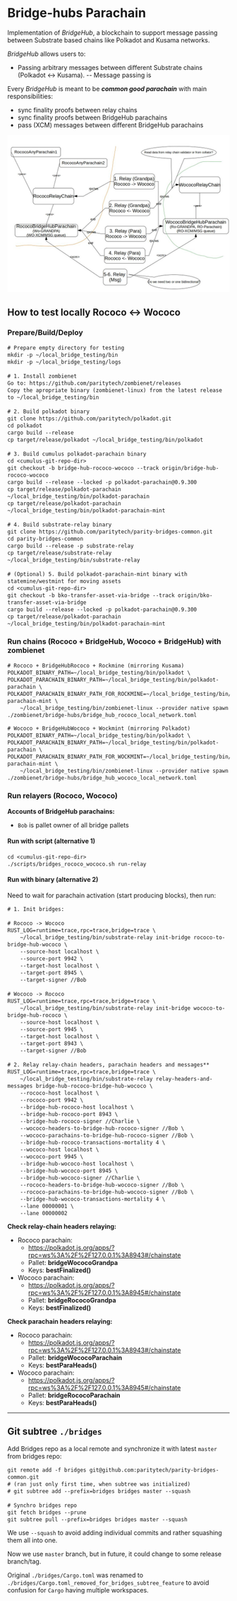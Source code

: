 # Bridge-hubs Parachain

Implementation of _BridgeHub_, a blockchain to support message passing between Substrate based chains like Polkadot and Kusama networks.

_BridgeHub_ allows users to:

- Passing arbitrary messages between different Substrate chains (Polkadot <-> Kusama).
-- Message passing is

Every _BridgeHub_ is meant to be **_common good parachain_** with main responsibilities:
- sync finality proofs between relay chains
- sync finality proofs between BridgeHub parachains
- pass (XCM) messages between different BridgeHub parachains

![](./docs/bridge-hub-parachain-design.jpg "Basic deployment setup")

## How to test locally Rococo <-> Wococo

### Prepare/Build/Deploy
```
# Prepare empty directory for testing
mkdir -p ~/local_bridge_testing/bin
mkdir -p ~/local_bridge_testing/logs

# 1. Install zombienet
Go to: https://github.com/paritytech/zombienet/releases
Copy the apropriate binary (zombienet-linux) from the latest release to ~/local_bridge_testing/bin

# 2. Build polkadot binary
git clone https://github.com/paritytech/polkadot.git
cd polkadot
cargo build --release
cp target/release/polkadot ~/local_bridge_testing/bin/polkadot

# 3. Build cumulus polkadot-parachain binary
cd <cumulus-git-repo-dir>
git checkout -b bridge-hub-rococo-wococo --track origin/bridge-hub-rococo-wococo
cargo build --release --locked -p polkadot-parachain@0.9.300
cp target/release/polkadot-parachain ~/local_bridge_testing/bin/polkadot-parachain
cp target/release/polkadot-parachain ~/local_bridge_testing/bin/polkadot-parachain-mint

# 4. Build substrate-relay binary
git clone https://github.com/paritytech/parity-bridges-common.git
cd parity-bridges-common
cargo build --release -p substrate-relay
cp target/release/substrate-relay ~/local_bridge_testing/bin/substrate-relay

# (Optional) 5. Build polkadot-parachain-mint binary with statemine/westmint for moving assets
cd <cumulus-git-repo-dir>
git checkout -b bko-transfer-asset-via-bridge --track origin/bko-transfer-asset-via-bridge
cargo build --release --locked -p polkadot-parachain@0.9.300
cp target/release/polkadot-parachain ~/local_bridge_testing/bin/polkadot-parachain-mint
```

### Run chains (Rococo + BridgeHub, Wococo + BridgeHub) with zombienet

```
# Rococo + BridgeHubRococo + Rockmine (mirroring Kusama)
POLKADOT_BINARY_PATH=~/local_bridge_testing/bin/polkadot \
POLKADOT_PARACHAIN_BINARY_PATH=~/local_bridge_testing/bin/polkadot-parachain \
POLKADOT_PARACHAIN_BINARY_PATH_FOR_ROCKMINE=~/local_bridge_testing/bin/polkadot-parachain-mint \
	~/local_bridge_testing/bin/zombienet-linux --provider native spawn ./zombienet/bridge-hubs/bridge_hub_rococo_local_network.toml
```

```
# Wococo + BridgeHubWococo + Wockmint (mirroring Polkadot)
POLKADOT_BINARY_PATH=~/local_bridge_testing/bin/polkadot \
POLKADOT_PARACHAIN_BINARY_PATH=~/local_bridge_testing/bin/polkadot-parachain \
POLKADOT_PARACHAIN_BINARY_PATH_FOR_WOCKMINT=~/local_bridge_testing/bin/polkadot-parachain-mint \
	~/local_bridge_testing/bin/zombienet-linux --provider native spawn ./zombienet/bridge-hubs/bridge_hub_wococo_local_network.toml
```

### Run relayers (Rococo, Wococo)

**Accounts of BridgeHub parachains:**
- `Bob` is pallet owner of all bridge pallets

#### Run with script (alternative 1)
```
cd <cumulus-git-repo-dir>
./scripts/bridges_rococo_wococo.sh run-relay
```

#### Run with binary (alternative 2)
Need to wait for parachain activation (start producing blocks), then run:

```
# 1. Init bridges:

# Rococo -> Wococo
RUST_LOG=runtime=trace,rpc=trace,bridge=trace \
	~/local_bridge_testing/bin/substrate-relay init-bridge rococo-to-bridge-hub-wococo \
	--source-host localhost \
	--source-port 9942 \
	--target-host localhost \
	--target-port 8945 \
	--target-signer //Bob

# Wococo -> Rococo
RUST_LOG=runtime=trace,rpc=trace,bridge=trace \
	~/local_bridge_testing/bin/substrate-relay init-bridge wococo-to-bridge-hub-rococo \
	--source-host localhost \
	--source-port 9945 \
	--target-host localhost \
	--target-port 8943 \
	--target-signer //Bob

# 2. Relay relay-chain headers, parachain headers and messages**
RUST_LOG=runtime=trace,rpc=trace,bridge=trace \
    ~/local_bridge_testing/bin/substrate-relay relay-headers-and-messages bridge-hub-rococo-bridge-hub-wococo \
    --rococo-host localhost \
    --rococo-port 9942 \
    --bridge-hub-rococo-host localhost \
    --bridge-hub-rococo-port 8943 \
    --bridge-hub-rococo-signer //Charlie \
    --wococo-headers-to-bridge-hub-rococo-signer //Bob \
    --wococo-parachains-to-bridge-hub-rococo-signer //Bob \
    --bridge-hub-rococo-transactions-mortality 4 \
    --wococo-host localhost \
    --wococo-port 9945 \
    --bridge-hub-wococo-host localhost \
    --bridge-hub-wococo-port 8945 \
    --bridge-hub-wococo-signer //Charlie \
    --rococo-headers-to-bridge-hub-wococo-signer //Bob \
    --rococo-parachains-to-bridge-hub-wococo-signer //Bob \
    --bridge-hub-wococo-transactions-mortality 4 \
    --lane 00000001 \
    --lane 00000002
```

**Check relay-chain headers relaying:**
- Rococo parachain:
	- https://polkadot.js.org/apps/?rpc=ws%3A%2F%2F127.0.0.1%3A8943#/chainstate
	- Pallet: **bridgeWococoGrandpa**
	- Keys: **bestFinalized()**
- Wococo parachain:
	- https://polkadot.js.org/apps/?rpc=ws%3A%2F%2F127.0.0.1%3A8945#/chainstate
	- Pallet: **bridgeRococoGrandpa**
	- Keys: **bestFinalized()**

**Check parachain headers relaying:**
- Rococo parachain:
	- https://polkadot.js.org/apps/?rpc=ws%3A%2F%2F127.0.0.1%3A8943#/chainstate
	- Pallet: **bridgeWococoParachain**
	- Keys: **bestParaHeads()**
- Wococo parachain:
	- https://polkadot.js.org/apps/?rpc=ws%3A%2F%2F127.0.0.1%3A8945#/chainstate
	- Pallet: **bridgeRococoParachain**
	- Keys: **bestParaHeads()**

---

## Git subtree `./bridges`

Add Bridges repo as a local remote and synchronize it with latest `master` from bridges repo:
```
git remote add -f bridges git@github.com:paritytech/parity-bridges-common.git
# (ran just only first time, when subtree was initialized)
# git subtree add --prefix=bridges bridges master --squash

# Synchro bridges repo
git fetch bridges --prune
git subtree pull --prefix=bridges bridges master --squash
````
We use `--squash` to avoid adding individual commits and rather squashing them
all into one.

Now we use `master` branch, but in future, it could change to some release branch/tag.

Original `./bridges/Cargo.toml` was renamed to `./bridges/Cargo.toml_removed_for_bridges_subtree_feature` to avoid confusion for `Cargo` having multiple workspaces.
